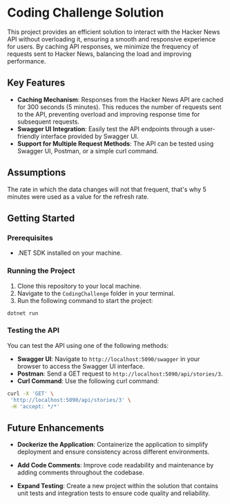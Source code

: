 # Coding Challenge Solution

This project provides an efficient solution to interact with the Hacker News API without overloading it, ensuring a smooth and responsive experience for users. By caching API responses, we minimize the frequency of requests sent to Hacker News, balancing the load and improving performance.

## Key Features

- **Caching Mechanism**: Responses from the Hacker News API are cached for 300 seconds (5 minutes). This reduces the number of requests sent to the API, preventing overload and improving response time for subsequent requests.
- **Swagger UI Integration**: Easily test the API endpoints through a user-friendly interface provided by Swagger UI.
- **Support for Multiple Request Methods**: The API can be tested using Swagger UI, Postman, or a simple curl command.

## Assumptions

The rate in which the data changes will not that frequent, that's why 5 minutes were used as a value for the refresh rate.

## Getting Started

### Prerequisites

- .NET SDK installed on your machine.

### Running the Project

1. Clone this repository to your local machine.
2. Navigate to the `CodingChallenge` folder in your terminal.
3. Run the following command to start the project:
```
dotnet run
```

### Testing the API

You can test the API using one of the following methods:

- **Swagger UI**: Navigate to `http://localhost:5090/swagger` in your browser to access the Swagger UI interface.
- **Postman**: Send a GET request to `http://localhost:5090/api/stories/3`.
- **Curl Command**: Use the following curl command:
```bash
curl -X 'GET' \
 'http://localhost:5090/api/stories/3' \
 -H 'accept: */*'
```
## Future Enhancements

- **Dockerize the Application**: Containerize the application to simplify deployment and ensure consistency across different environments.

- **Add Code Comments**: Improve code readability and maintenance by adding comments throughout the codebase.

- **Expand Testing**: Create a new project within the solution that contains unit tests and integration tests to ensure code quality and reliability.
